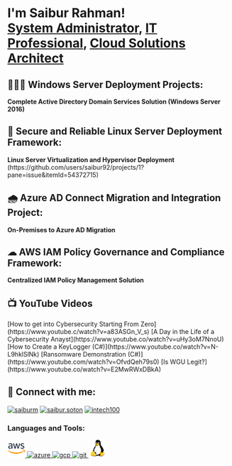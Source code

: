 <h1>I'm Saibur Rahman! <br/><a href="https://www.facebook.com/saibur.soton/">System Administrator</a>, <a href="https://github.com/saibur92">IT Professional</a>, <a href="https://www.linkedin.com/in/saiburm/">Cloud Solutions Architect</a></h1>

<h2>👨🏻‍💻 Windows Server Deployment Projects:</h2>
<b>Complete Active Directory Domain Services Solution (Windows Server 2016) </b>
<h2>🐧 Secure and Reliable Linux Server Deployment Framework:</h2>
 <b>Linux Server Virtualization and Hypervisor Deployment </b> (https://github.com/users/saibur92/projects/1?pane=issue&itemId=54372715)
<h2>🌧️ Azure AD Connect Migration and Integration Project:</h2>
 <b> On-Premises to Azure AD Migration</b>
<h2>☁︎ AWS IAM Policy Governance and Compliance Framework:</h2>
    <b> Centralized IAM Policy Management Solution </b>

  
<h2>📺 YouTube Videos</h2>
 [How to get into Cybersecurity Starting From Zero](https://www.youtube.c/watch?v=a83ASGn_V_s)
 [A Day in the Life of a Cybersecurity Anayst](https://www.youtube.co/watch?v=uHy3oM7NnoU)
 [How to Create a KeyLogger (C#)](https://www.youtube.co/watch?v=N-L9hklSlNk)
 [Ransomware Demonstration (C#)](https://www.youtube.com/watch?v=OfvdQeh79s0)
 [Is WGU Legit?](https://www.youtube.co/watch?v=E2MwRWxDBkA)

<h2> 🤳 Connect with me:</h2>
<p align="left">
<a href="https://linkedin.com/in/saiburm" target="blank"><img align="center" src="https://raw.githubusercontent.com/rahuldkjain/github-profile-readme-generator/master/src/images/icons/Social/linked-in-alt.svg" alt="saiburm" height="30" width="40" /></a>
<a href="https://fb.com/saibur.soton" target="blank"><img align="center" src="https://raw.githubusercontent.com/rahuldkjain/github-profile-readme-generator/master/src/images/icons/Social/facebook.svg" alt="saibur.soton" height="30" width="40" /></a>
<a href="https://www.youtube.com/c/intech100" target="blank"><img align="center" src="https://raw.githubusercontent.com/rahuldkjain/github-profile-readme-generator/master/src/images/icons/Social/youtube.svg" alt="intech100" height="30" width="40" /></a>
</p>

<h3 align="left">Languages and Tools:</h3>
<p align="left"> <a href="https://aws.amazon.com" target="_blank" rel="noreferrer"> <img src="https://raw.githubusercontent.com/devicons/devicon/master/icons/amazonwebservices/amazonwebservices-original-wordmark.svg" alt="aws" width="40" height="40"/> </a> <a href="https://azure.microsoft.com/en-in/" target="_blank" rel="noreferrer"> <img src="https://www.vectorlogo.zone/logos/microsoft_azure/microsoft_azure-icon.svg" alt="azure" width="40" height="40"/> </a> <a href="https://cloud.google.com" target="_blank" rel="noreferrer"> <img src="https://www.vectorlogo.zone/logos/google_cloud/google_cloud-icon.svg" alt="gcp" width="40" height="40"/> </a> <a href="https://git-scm.com/" target="_blank" rel="noreferrer"> <img src="https://www.vectorlogo.zone/logos/git-scm/git-scm-icon.svg" alt="git" width="40" height="40"/> </a> <a href="https://www.linux.org/" target="_blank" rel="noreferrer"> <img src="https://raw.githubusercontent.com/devicons/devicon/master/icons/linux/linux-original.svg" alt="linux" width="40" height="40"/> </a> </p>



<!--









